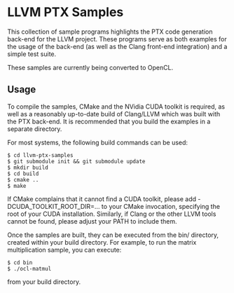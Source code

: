 LLVM PTX Samples
================

This collection of sample programs highlights the PTX code generation back-end
for the LLVM project.  These programs serve as both examples for the usage of
the back-end (as well as the Clang front-end integration) and a simple test
suite.

These samples are currently being converted to OpenCL.


Usage
-----

To compile the samples, CMake and the NVidia CUDA toolkit is required, as well as a reasonably up-to-date build of Clang/LLVM which was built with the PTX back-end. It is recommended that you build the examples in a separate directory.

For most systems, the following build commands can be used:

    $ cd llvm-ptx-samples
    $ git submodule init && git submodule update
    $ mkdir build
    $ cd build
    $ cmake ..
    $ make

If CMake complains that it cannot find a CUDA toolkit, please add -DCUDA_TOOLKIT_ROOT_DIR=... to your CMake invocation, specifying the root of your CUDA installation. Similarly, if Clang or the other LLVM tools cannot be found, please adjust your PATH to include them.

Once the samples are built, they can be executed from the bin/ directory, created within your build directory. For example, to run the matrix multiplication sample, you can execute:

    $ cd bin
    $ ./ocl-matmul

from your build directory.
